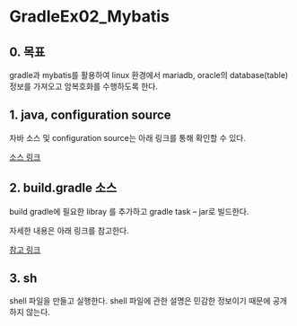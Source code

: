 # GradleEx02_Mybatis

## 0.	목표

gradle과 mybatis를 활용하여 linux 환경에서 mariadb, oracle의 database(table) 정보를 가져오고 암복호화를 수행하도록 한다.

## 1.	java, configuration source

자바 소스 및 configuration source는 아래 링크를 통해 확인할 수 있다.

[소스 링크](https://github.com/auspicious0/connect_mybatis_db)

## 2.	build.gradle 소스

build gradle에 필요한 libray 를 추가하고 gradle task – jar로 빌드한다.

자세한 내용은 아래 링크를 참고한다.

[참고 링크](https://github.com/auspicious0/GradleEx01)

## 3.	sh 

shell 파일을 만들고 실행한다. shell 파일에 관한 설명은 민감한 정보이기 때문에 공개하지 않는다.
